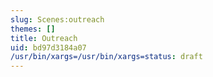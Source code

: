 ```yaml
---
slug: Scenes:outreach
themes: []
title: Outreach
uid: bd97d3184a07
/usr/bin/xargs=/usr/bin/xargs=status: draft
---
```

